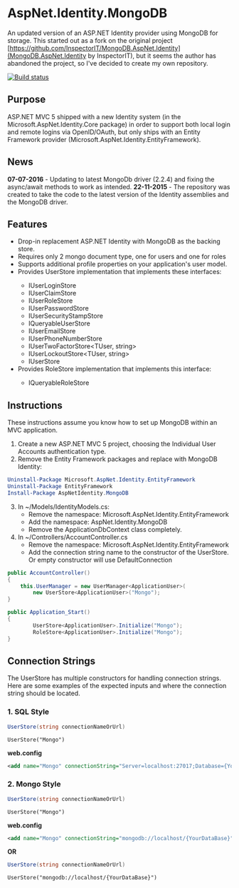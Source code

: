 AspNet.Identity.MongoDB
=======================

An updated version of an ASP.NET Identity provider using MongoDB for storage. This started out as a fork on the original project [https://github.com/InspectorIT/MongoDB.AspNet.Identity](MongoDB.AspNet.Identity by InspectorIT), but it seems the author has abandoned the project, so I've decided to create my own repository.

[![Build status](https://ci.appveyor.com/api/projects/status/1knmbosmm45mdr48/branch/master?svg=true)](https://ci.appveyor.com/project/SteenTttrup/aspnet-identity-mongodb/branch/master)

## Purpose ##

ASP.NET MVC 5 shipped with a new Identity system (in the Microsoft.AspNet.Identity.Core package) in order to support both local login and remote logins via OpenID/OAuth, but only ships with an Entity Framework provider (Microsoft.AspNet.Identity.EntityFramework).

## News ##
__07-07-2016__ - Updating to latest MongoDb driver (2.2.4) and fixing the async/await methods to work as intended.
__22-11-2015__ - The repository was created to take the code to the latest version of the Identity assemblies and the MongoDB driver.

## Features ##
* Drop-in replacement ASP.NET Identity with MongoDB as the backing store.
* Requires only 2 mongo document type, one for users and one for roles
* Supports additional profile properties on your application's user model.
* Provides UserStore<TUser> implementation that implements these interfaces:
	* IUserLoginStore<TUser>
	* IUserClaimStore<TUser>
	* IUserRoleStore<TUser>
	* IUserPasswordStore<TUser>
	* IUserSecurityStampStore<TUser>
	* IQueryableUserStore<TUser>
	* IUserEmailStore<TUser>
	* IUserPhoneNumberStore<TUser>
	* IUserTwoFactorStore<TUser, string>
	* IUserLockoutStore<TUser, string>
	* IUserStore<TUser>
* Provides RoleStore<TRole> implementation that implements this interface:
	* IQueryableRoleStore<TRole>

## Instructions ##
These instructions assume you know how to set up MongoDB within an MVC application.

1. Create a new ASP.NET MVC 5 project, choosing the Individual User Accounts authentication type.
2. Remove the Entity Framework packages and replace with MongoDB Identity:

```PowerShell
Uninstall-Package Microsoft.AspNet.Identity.EntityFramework
Uninstall-Package EntityFramework
Install-Package AspNetIdentity.MongoDB
```
    
3. In ~/Models/IdentityModels.cs:
    * Remove the namespace: Microsoft.AspNet.Identity.EntityFramework
    * Add the namespace: AspNet.Identity.MongoDB
	* Remove the ApplicationDbContext class completely.
4. In ~/Controllers/AccountController.cs
    * Remove the namespace: Microsoft.AspNet.Identity.EntityFramework
    * Add the connection string name to the constructor of the UserStore. Or empty constructor will use DefaultConnection

```C#
public AccountController()
{
    this.UserManager = new UserManager<ApplicationUser>(
        new UserStore<ApplicationUser>("Mongo");
}
```

```C#
public Application_Start()
{
        UserStore<ApplicationUser>.Initialize("Mongo");
        RoleStore<ApplicationUser>.Initialize("Mongo");
}
```

## Connection Strings ##
The UserStore has multiple constructors for handling connection strings. Here are some examples of the expected inputs and where the connection string should be located.

### 1. SQL Style ###
```C#
UserStore(string connectionNameOrUrl)
```
<code>UserStore("Mongo")</code>

**web.config**
```xml
<add name="Mongo" connectionString="Server=localhost:27017;Database={YourDataBase}" />
```

### 2. Mongo Style ###
```C#
UserStore(string connectionNameOrUrl)
```
<code>UserStore("Mongo")</code>

**web.config**
```xml
<add name="Mongo" connectionString="mongodb://localhost/{YourDataBase}" />
```

**OR**

```C#
UserStore(string connectionNameOrUrl)
```
<code>UserStore("mongodb://localhost/{YourDataBase}")</code>
